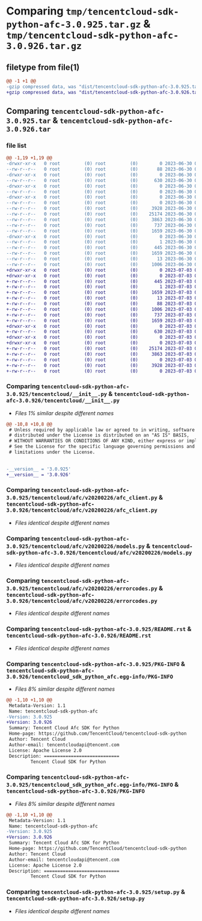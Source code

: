 # Comparing `tmp/tencentcloud-sdk-python-afc-3.0.925.tar.gz` & `tmp/tencentcloud-sdk-python-afc-3.0.926.tar.gz`

## filetype from file(1)

```diff
@@ -1 +1 @@
-gzip compressed data, was "dist/tencentcloud-sdk-python-afc-3.0.925.tar", last modified: Fri Jun 30 01:58:58 2023, max compression
+gzip compressed data, was "dist/tencentcloud-sdk-python-afc-3.0.926.tar", last modified: Mon Jul  3 00:17:50 2023, max compression
```

## Comparing `tencentcloud-sdk-python-afc-3.0.925.tar` & `tencentcloud-sdk-python-afc-3.0.926.tar`

### file list

```diff
@@ -1,19 +1,19 @@
-drwxr-xr-x   0 root         (0) root         (0)        0 2023-06-30 01:58:58.000000 tencentcloud-sdk-python-afc-3.0.925/
--rw-r--r--   0 root         (0) root         (0)       88 2023-06-30 01:58:58.000000 tencentcloud-sdk-python-afc-3.0.925/setup.cfg
-drwxr-xr-x   0 root         (0) root         (0)        0 2023-06-30 01:58:58.000000 tencentcloud-sdk-python-afc-3.0.925/tencentcloud/
--rw-r--r--   0 root         (0) root         (0)      630 2023-06-30 01:58:58.000000 tencentcloud-sdk-python-afc-3.0.925/tencentcloud/__init__.py
-drwxr-xr-x   0 root         (0) root         (0)        0 2023-06-30 01:58:58.000000 tencentcloud-sdk-python-afc-3.0.925/tencentcloud/afc/
--rw-r--r--   0 root         (0) root         (0)        0 2023-06-30 01:58:58.000000 tencentcloud-sdk-python-afc-3.0.925/tencentcloud/afc/__init__.py
-drwxr-xr-x   0 root         (0) root         (0)        0 2023-06-30 01:58:58.000000 tencentcloud-sdk-python-afc-3.0.925/tencentcloud/afc/v20200226/
--rw-r--r--   0 root         (0) root         (0)        0 2023-06-30 01:58:58.000000 tencentcloud-sdk-python-afc-3.0.925/tencentcloud/afc/v20200226/__init__.py
--rw-r--r--   0 root         (0) root         (0)     3928 2023-06-30 01:58:58.000000 tencentcloud-sdk-python-afc-3.0.925/tencentcloud/afc/v20200226/afc_client.py
--rw-r--r--   0 root         (0) root         (0)    25174 2023-06-30 01:58:58.000000 tencentcloud-sdk-python-afc-3.0.925/tencentcloud/afc/v20200226/models.py
--rw-r--r--   0 root         (0) root         (0)     3863 2023-06-30 01:58:58.000000 tencentcloud-sdk-python-afc-3.0.925/tencentcloud/afc/v20200226/errorcodes.py
--rw-r--r--   0 root         (0) root         (0)      737 2023-06-30 01:58:58.000000 tencentcloud-sdk-python-afc-3.0.925/README.rst
--rw-r--r--   0 root         (0) root         (0)     1659 2023-06-30 01:58:58.000000 tencentcloud-sdk-python-afc-3.0.925/PKG-INFO
-drwxr-xr-x   0 root         (0) root         (0)        0 2023-06-30 01:58:58.000000 tencentcloud-sdk-python-afc-3.0.925/tencentcloud_sdk_python_afc.egg-info/
--rw-r--r--   0 root         (0) root         (0)        1 2023-06-30 01:58:58.000000 tencentcloud-sdk-python-afc-3.0.925/tencentcloud_sdk_python_afc.egg-info/dependency_links.txt
--rw-r--r--   0 root         (0) root         (0)      445 2023-06-30 01:58:58.000000 tencentcloud-sdk-python-afc-3.0.925/tencentcloud_sdk_python_afc.egg-info/SOURCES.txt
--rw-r--r--   0 root         (0) root         (0)     1659 2023-06-30 01:58:58.000000 tencentcloud-sdk-python-afc-3.0.925/tencentcloud_sdk_python_afc.egg-info/PKG-INFO
--rw-r--r--   0 root         (0) root         (0)       13 2023-06-30 01:58:58.000000 tencentcloud-sdk-python-afc-3.0.925/tencentcloud_sdk_python_afc.egg-info/top_level.txt
--rw-r--r--   0 root         (0) root         (0)     1006 2023-06-30 01:58:58.000000 tencentcloud-sdk-python-afc-3.0.925/setup.py
+drwxr-xr-x   0 root         (0) root         (0)        0 2023-07-03 00:17:50.000000 tencentcloud-sdk-python-afc-3.0.926/
+drwxr-xr-x   0 root         (0) root         (0)        0 2023-07-03 00:17:50.000000 tencentcloud-sdk-python-afc-3.0.926/tencentcloud_sdk_python_afc.egg-info/
+-rw-r--r--   0 root         (0) root         (0)      445 2023-07-03 00:17:50.000000 tencentcloud-sdk-python-afc-3.0.926/tencentcloud_sdk_python_afc.egg-info/SOURCES.txt
+-rw-r--r--   0 root         (0) root         (0)        1 2023-07-03 00:17:50.000000 tencentcloud-sdk-python-afc-3.0.926/tencentcloud_sdk_python_afc.egg-info/dependency_links.txt
+-rw-r--r--   0 root         (0) root         (0)     1659 2023-07-03 00:17:50.000000 tencentcloud-sdk-python-afc-3.0.926/tencentcloud_sdk_python_afc.egg-info/PKG-INFO
+-rw-r--r--   0 root         (0) root         (0)       13 2023-07-03 00:17:50.000000 tencentcloud-sdk-python-afc-3.0.926/tencentcloud_sdk_python_afc.egg-info/top_level.txt
+-rw-r--r--   0 root         (0) root         (0)       88 2023-07-03 00:17:50.000000 tencentcloud-sdk-python-afc-3.0.926/setup.cfg
+-rw-r--r--   0 root         (0) root         (0)     1006 2023-07-03 00:17:49.000000 tencentcloud-sdk-python-afc-3.0.926/setup.py
+-rw-r--r--   0 root         (0) root         (0)      737 2023-07-03 00:17:49.000000 tencentcloud-sdk-python-afc-3.0.926/README.rst
+-rw-r--r--   0 root         (0) root         (0)     1659 2023-07-03 00:17:50.000000 tencentcloud-sdk-python-afc-3.0.926/PKG-INFO
+drwxr-xr-x   0 root         (0) root         (0)        0 2023-07-03 00:17:50.000000 tencentcloud-sdk-python-afc-3.0.926/tencentcloud/
+-rw-r--r--   0 root         (0) root         (0)      630 2023-07-03 00:17:49.000000 tencentcloud-sdk-python-afc-3.0.926/tencentcloud/__init__.py
+drwxr-xr-x   0 root         (0) root         (0)        0 2023-07-03 00:17:50.000000 tencentcloud-sdk-python-afc-3.0.926/tencentcloud/afc/
+drwxr-xr-x   0 root         (0) root         (0)        0 2023-07-03 00:17:50.000000 tencentcloud-sdk-python-afc-3.0.926/tencentcloud/afc/v20200226/
+-rw-r--r--   0 root         (0) root         (0)    25174 2023-07-03 00:17:49.000000 tencentcloud-sdk-python-afc-3.0.926/tencentcloud/afc/v20200226/models.py
+-rw-r--r--   0 root         (0) root         (0)     3863 2023-07-03 00:17:49.000000 tencentcloud-sdk-python-afc-3.0.926/tencentcloud/afc/v20200226/errorcodes.py
+-rw-r--r--   0 root         (0) root         (0)        0 2023-07-03 00:17:49.000000 tencentcloud-sdk-python-afc-3.0.926/tencentcloud/afc/v20200226/__init__.py
+-rw-r--r--   0 root         (0) root         (0)     3928 2023-07-03 00:17:49.000000 tencentcloud-sdk-python-afc-3.0.926/tencentcloud/afc/v20200226/afc_client.py
+-rw-r--r--   0 root         (0) root         (0)        0 2023-07-03 00:17:49.000000 tencentcloud-sdk-python-afc-3.0.926/tencentcloud/afc/__init__.py
```

### Comparing `tencentcloud-sdk-python-afc-3.0.925/tencentcloud/__init__.py` & `tencentcloud-sdk-python-afc-3.0.926/tencentcloud/__init__.py`

 * *Files 1% similar despite different names*

```diff
@@ -10,8 +10,8 @@
 # Unless required by applicable law or agreed to in writing, software
 # distributed under the License is distributed on an "AS IS" BASIS,
 # WITHOUT WARRANTIES OR CONDITIONS OF ANY KIND, either express or implied.
 # See the License for the specific language governing permissions and
 # limitations under the License.
 
 
-__version__ = '3.0.925'
+__version__ = '3.0.926'
```

### Comparing `tencentcloud-sdk-python-afc-3.0.925/tencentcloud/afc/v20200226/afc_client.py` & `tencentcloud-sdk-python-afc-3.0.926/tencentcloud/afc/v20200226/afc_client.py`

 * *Files identical despite different names*

### Comparing `tencentcloud-sdk-python-afc-3.0.925/tencentcloud/afc/v20200226/models.py` & `tencentcloud-sdk-python-afc-3.0.926/tencentcloud/afc/v20200226/models.py`

 * *Files identical despite different names*

### Comparing `tencentcloud-sdk-python-afc-3.0.925/tencentcloud/afc/v20200226/errorcodes.py` & `tencentcloud-sdk-python-afc-3.0.926/tencentcloud/afc/v20200226/errorcodes.py`

 * *Files identical despite different names*

### Comparing `tencentcloud-sdk-python-afc-3.0.925/README.rst` & `tencentcloud-sdk-python-afc-3.0.926/README.rst`

 * *Files identical despite different names*

### Comparing `tencentcloud-sdk-python-afc-3.0.925/PKG-INFO` & `tencentcloud-sdk-python-afc-3.0.926/tencentcloud_sdk_python_afc.egg-info/PKG-INFO`

 * *Files 8% similar despite different names*

```diff
@@ -1,10 +1,10 @@
 Metadata-Version: 1.1
 Name: tencentcloud-sdk-python-afc
-Version: 3.0.925
+Version: 3.0.926
 Summary: Tencent Cloud Afc SDK for Python
 Home-page: https://github.com/TencentCloud/tencentcloud-sdk-python
 Author: Tencent Cloud
 Author-email: tencentcloudapi@tencent.com
 License: Apache License 2.0
 Description: ============================
         Tencent Cloud SDK for Python
```

### Comparing `tencentcloud-sdk-python-afc-3.0.925/tencentcloud_sdk_python_afc.egg-info/PKG-INFO` & `tencentcloud-sdk-python-afc-3.0.926/PKG-INFO`

 * *Files 8% similar despite different names*

```diff
@@ -1,10 +1,10 @@
 Metadata-Version: 1.1
 Name: tencentcloud-sdk-python-afc
-Version: 3.0.925
+Version: 3.0.926
 Summary: Tencent Cloud Afc SDK for Python
 Home-page: https://github.com/TencentCloud/tencentcloud-sdk-python
 Author: Tencent Cloud
 Author-email: tencentcloudapi@tencent.com
 License: Apache License 2.0
 Description: ============================
         Tencent Cloud SDK for Python
```

### Comparing `tencentcloud-sdk-python-afc-3.0.925/setup.py` & `tencentcloud-sdk-python-afc-3.0.926/setup.py`

 * *Files identical despite different names*

